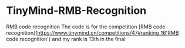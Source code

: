 # TinyMind-RMB-Recognition
RMB code recognition
The code is for the competition [RMB code recognition](https://www.tinymind.cn/competitions/47#ranking_16'RMB code recognition')
and my rank is 13th in the final 
